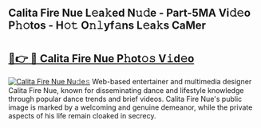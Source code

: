 ## Calita Fire Nue L𝚎a𝚔ed N𝚞𝚍e - Part-5MA Vi𝚍𝚎o P𝚑𝚘tos - H𝚘𝚝 O𝚗𝚕yf𝚊ns L𝚎a𝚔s CaMer

# <h2><a href="http://kf8dvw.oniu.top/?m=Calita+Fire+Nue">🔗👉 🔴 Calita Fire Nue P𝚑ot𝚘𝚜 V𝚒d𝚎o</a></h2>

[![Calita Fire Nue Nu𝚍e𝚜](https://i.imgur.com/0qMVB7G.gif)](http://kf8dvw.oniu.top/?m=Calita+Fire+Nue)
Web-based entertainer and multimedia designer Calita Fire Nue, known for disseminating dance and lifestyle knowledge through popular dance trends and brief videos. Calita Fire Nue's public image is marked by a welcoming and genuine demeanor, while the private aspects of his life remain cloaked in secrecy.  

